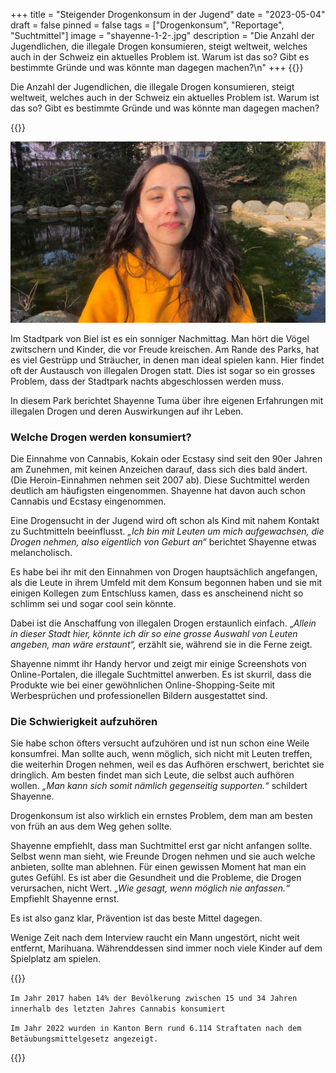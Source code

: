 +++
title = "Steigender Drogenkonsum in der Jugend"
date = "2023-05-04"
draft = false
pinned = false
tags = ["Drogenkonsum", "Reportage", "Suchtmittel"]
image = "shayenne-1-2-.jpg"
description = "Die Anzahl der Jugendlichen, die illegale Drogen konsumieren, steigt weltweit, welches auch in der Schweiz ein aktuelles Problem ist. Warum ist das so? Gibt es bestimmte Gründe und was könnte man dagegen machen?\n"
+++
{{<lead>}}

Die Anzahl der Jugendlichen, die illegale Drogen konsumieren, steigt weltweit, welches auch in der Schweiz ein aktuelles Problem ist. Warum ist das so? Gibt es bestimmte Gründe und was könnte man dagegen machen?

{{</lead>}}

![Interview Shayenne Tuma im Stadtpark Biel 02.03.2023](shayenne-good-and-cropped-nihdhcosick.jpg)

Im Stadtpark von Biel ist es ein sonniger Nachmittag. Man hört die Vögel zwitschern und Kinder, die vor Freude kreischen. Am Rande des Parks, hat es viel Gestrüpp und Sträucher, in denen man ideal spielen kann. Hier findet oft der Austausch von illegalen Drogen statt. Dies ist sogar so ein grosses Problem, dass der Stadtpark nachts abgeschlossen werden muss.

In diesem Park berichtet Shayenne Tuma über ihre eigenen Erfahrungen mit illegalen Drogen und deren Auswirkungen auf ihr Leben.

### Welche Drogen werden konsumiert?

Die Einnahme von Cannabis, Kokain oder Ecstasy sind seit den 90er Jahren am Zunehmen, mit keinen Anzeichen darauf, dass sich dies bald ändert. (Die Heroin-Einnahmen nehmen seit 2007 ab). Diese Suchtmittel werden deutlich am häufigsten eingenommen. Shayenne hat davon auch schon Cannabis und Ecstasy eingenommen.

Eine Drogensucht in der Jugend wird oft schon als Kind mit nahem Kontakt zu Suchtmitteln beeinflusst. *„Ich bin mit Leuten um mich aufgewachsen, die Drogen nehmen, also eigentlich von Geburt an“* berichtet Shayenne etwas melancholisch.

Es habe bei ihr mit den Einnahmen von Drogen hauptsächlich angefangen, als die Leute in ihrem Umfeld mit dem Konsum begonnen haben und sie mit einigen Kollegen zum Entschluss kamen, dass es anscheinend nicht so schlimm sei und sogar cool sein könnte.

Dabei ist die Anschaffung von illegalen Drogen erstaunlich einfach. „*Allein in dieser Stadt hier, könnte ich dir so eine grosse Auswahl von Leuten angeben, man wäre erstaunt“,* erzählt sie, während sie in die Ferne zeigt.

Shayenne nimmt ihr Handy hervor und zeigt mir einige Screenshots von Online-Portalen, die illegale Suchtmittel anwerben. Es ist skurril, dass die Produkte wie bei einer gewöhnlichen Online-Shopping-Seite mit Werbesprüchen und professionellen Bildern ausgestattet sind.

### Die Schwierigkeit aufzuhören

Sie habe schon öfters versucht aufzuhören und ist nun schon eine Weile konsumfrei. Man sollte auch, wenn möglich, sich nicht mit Leuten treffen, die weiterhin Drogen nehmen, weil es das Aufhören erschwert, berichtet sie dringlich. Am besten findet man sich Leute, die selbst auch aufhören wollen. *„Man kann sich somit nämlich gegenseitig supporten.“* schildert Shayenne.

Drogenkonsum ist also wirklich ein ernstes Problem, dem man am besten von früh an aus dem Weg gehen sollte.

Shayenne empfiehlt, dass man Suchtmittel erst gar nicht anfangen sollte. Selbst wenn man sieht, wie Freunde Drogen nehmen und sie auch welche anbieten, sollte man ablehnen. Für einen gewissen Moment hat man ein gutes Gefühl. Es ist aber die Gesundheit und die Probleme, die Drogen verursachen, nicht Wert. *„Wie gesagt, wenn möglich nie anfassen.“* Empfiehlt Shayenne ernst.

Es ist also ganz klar, Prävention ist das beste Mittel dagegen.

Wenige Zeit nach dem Interview raucht ein Mann ungestört, nicht weit entfernt, Marihuana. Währenddessen sind immer noch viele Kinder auf dem Spielplatz am spielen.

{{<box>}}

`Im Jahr 2017 haben 14% der Bevölkerung zwischen 15 und 34 Jahren innerhalb des letzten Jahres Cannabis konsumiert`

`Im Jahr 2022 wurden in Kanton Bern rund 6.114 Straftaten nach dem Betäubungsmittelgesetz angezeigt.`

{{</box>}}